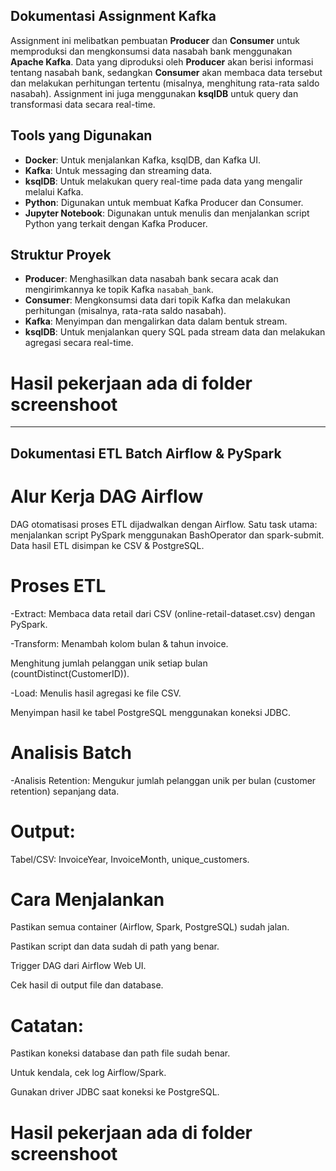 
## Dokumentasi Assignment Kafka
Assignment ini melibatkan pembuatan **Producer** dan **Consumer** untuk memproduksi dan mengkonsumsi data nasabah bank menggunakan **Apache Kafka**. Data yang diproduksi oleh **Producer** akan berisi informasi tentang nasabah bank, sedangkan **Consumer** akan membaca data tersebut dan melakukan perhitungan tertentu (misalnya, menghitung rata-rata saldo nasabah). Assignment ini juga menggunakan **ksqlDB** untuk query dan transformasi data secara real-time.

## Tools yang Digunakan
- **Docker**: Untuk menjalankan Kafka, ksqlDB, dan Kafka UI.
- **Kafka**: Untuk messaging dan streaming data.
- **ksqlDB**: Untuk melakukan query real-time pada data yang mengalir melalui Kafka.
- **Python**: Digunakan untuk membuat Kafka Producer dan Consumer.
- **Jupyter Notebook**: Digunakan untuk menulis dan menjalankan script Python yang terkait dengan Kafka Producer.

## Struktur Proyek
- **Producer**: Menghasilkan data nasabah bank secara acak dan mengirimkannya ke topik Kafka `nasabah_bank`.
- **Consumer**: Mengkonsumsi data dari topik Kafka dan melakukan perhitungan (misalnya, rata-rata saldo nasabah).
- **Kafka**: Menyimpan dan mengalirkan data dalam bentuk stream.
- **ksqlDB**: Untuk menjalankan query SQL pada stream data dan melakukan agregasi secara real-time.

# Hasil pekerjaan ada di folder screenshoot

---------------------------------------------------------------------------------------------------------------------------

## Dokumentasi ETL Batch Airflow & PySpark

# Alur Kerja DAG Airflow
DAG otomatisasi proses ETL dijadwalkan dengan Airflow.
Satu task utama: menjalankan script PySpark menggunakan BashOperator dan spark-submit.
Data hasil ETL disimpan ke CSV & PostgreSQL.

# Proses ETL
-Extract:
Membaca data retail dari CSV (online-retail-dataset.csv) dengan PySpark.

-Transform:
Menambah kolom bulan & tahun invoice.

Menghitung jumlah pelanggan unik setiap bulan (countDistinct(CustomerID)).

-Load:
Menulis hasil agregasi ke file CSV.

Menyimpan hasil ke tabel PostgreSQL menggunakan koneksi JDBC.

# Analisis Batch
-Analisis Retention:
Mengukur jumlah pelanggan unik per bulan (customer retention) sepanjang data.

# Output:
Tabel/CSV: InvoiceYear, InvoiceMonth, unique_customers.

# Cara Menjalankan
Pastikan semua container (Airflow, Spark, PostgreSQL) sudah jalan.

Pastikan script dan data sudah di path yang benar.

Trigger DAG dari Airflow Web UI.

Cek hasil di output file dan database.

# Catatan:
Pastikan koneksi database dan path file sudah benar.

Untuk kendala, cek log Airflow/Spark.

Gunakan driver JDBC saat koneksi ke PostgreSQL.

# Hasil pekerjaan ada di folder screenshoot
